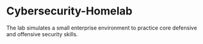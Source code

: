 # Cybersecurity-Homelab
The lab simulates a small enterprise environment to practice core defensive and offensive security skills.
